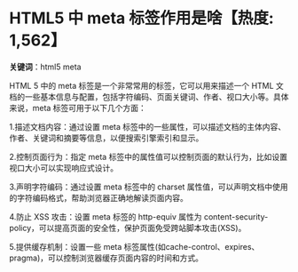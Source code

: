 # HTML5 中 meta 标签作用是啥【热度: 1,562】

**关键词**：html5 meta

HTML 5 中的 meta 标签是一个非常常用的标签，它可以用来描述一个 HTML 文档的一些基本信息与配置，包括字符编码、页面关键词、作者、视口大小等。具体来说，meta 标签可用于以下几个方面：

1.描述文档内容：通过设置 meta 标签中的一些属性，可以描述文档的主体内容、作者、关键词和摘要等信息，以便搜索引擎索引和显示。

2.控制页面行为：指定 meta 标签中的属性值可以控制页面的默认行为，比如设置视口大小可以实现响应式设计。

3.声明字符编码：通过设置 meta 标签中的 charset 属性值，可以声明文档中使用的字符编码格式，帮助浏览器正确地解读页面内容。

4.防止 XSS 攻击：设置 meta 标签的 http-equiv 属性为 content-security-policy，可以提高页面的安全性，保护页面免受跨站脚本攻击(XSS)。

5.提供缓存机制：设置一些 meta 标签属性(如cache-control、expires、pragma)，可以控制浏览器缓存页面内容的时间和方式。